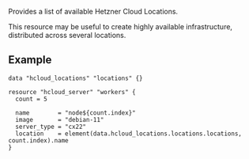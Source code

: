 Provides a list of available Hetzner Cloud Locations.

This resource may be useful to create highly available infrastructure, distributed across several locations.

## Example

```hcl
data "hcloud_locations" "locations" {}

resource "hcloud_server" "workers" {
  count = 5

  name        = "node${count.index}"
  image       = "debian-11"
  server_type = "cx22"
  location    = element(data.hcloud_locations.locations.locations, count.index).name
}
```
